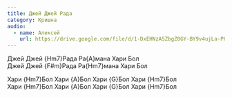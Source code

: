 ```yaml
---
title: Джей Джей Рада
category: Кришна
audio:
  - name: Алексей
    url: https://drive.google.com/file/d/1-DxEHNzASZbgZ0GY-BY9v4ujLa-PKAfd/view?usp=sharing
---
```

Джей Джей {Hm7}Рада Ра{A}мана Хари Бол  
Джей Джей {F#m}Рада Ра{Hm7}мана Хари Бол

Хари {Hm7}Бол Хари {A}Бол Хари {G}Бол Хари {Hm7}Бол  
Хари {Hm7}Бол Хари {A}Бол Хари {G}Бол Хари {Hm7}Бол
